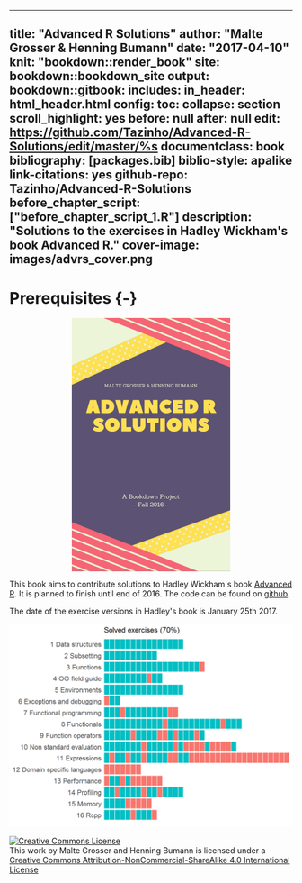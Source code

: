 
--- 
title: "Advanced R Solutions"
author: "Malte Grosser & Henning Bumann"
date: "2017-04-10"
knit: "bookdown::render_book"
site: bookdown::bookdown_site
output:
  bookdown::gitbook:
    includes:
      in_header: html_header.html
    config:
      toc:
          collapse: section
          scroll_highlight: yes
          before: null
          after: null
      edit: https://github.com/Tazinho/Advanced-R-Solutions/edit/master/%s
documentclass: book
bibliography: [packages.bib]
biblio-style: apalike
link-citations: yes
github-repo: Tazinho/Advanced-R-Solutions
before_chapter_script: ["before_chapter_script_1.R"]
description: "Solutions to the exercises in Hadley Wickham's book Advanced R."
cover-image: images/advrs_cover.png
---


# Prerequisites {-}



<img src="images/advrs_cover.png" style="display: block; margin: auto;" />

This book aims to contribute solutions to Hadley Wickham's book [Advanced R](http://adv-r.had.co.nz/).
It is planned to finish until end of 2016. The code can be found on [github](https://github.com/Tazinho/Advanced-R-Solutions.git).

The date of the exercise versions in Hadley's book is January 25th 2017.






<img src="index_files/figure-html/unnamed-chunk-5-1.png" width="672" />



<a rel="license" href="http://creativecommons.org/licenses/by-nc-sa/4.0/"><img alt="Creative Commons License" style="border-width:0" src="https://i.creativecommons.org/l/by-nc-sa/4.0/88x31.png" /></a><br />This work by Malte Grosser and Henning Bumann is licensed under a <a rel="license" href="http://creativecommons.org/licenses/by-nc-sa/4.0/">Creative Commons Attribution-NonCommercial-ShareAlike 4.0 International License</a>
